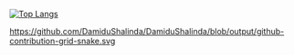 [![Top Langs](https://github-readme-stats.vercel.app/api/top-langs/?username=DamiduShalinda&layout=compact&theme=vision-friendly-dark)](https://github.com/anuraghazra/github-readme-stats)

https://github.com/DamiduShalinda/DamiduShalinda/blob/output/github-contribution-grid-snake.svg
